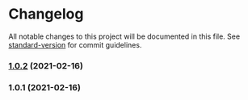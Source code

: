 # Changelog

All notable changes to this project will be documented in this file. See [standard-version](https://github.com/conventional-changelog/standard-version) for commit guidelines.

### [1.0.2](https://github.com/sasensi/sam-sync/compare/v1.0.1...v1.0.2) (2021-02-16)

### 1.0.1 (2021-02-16)
